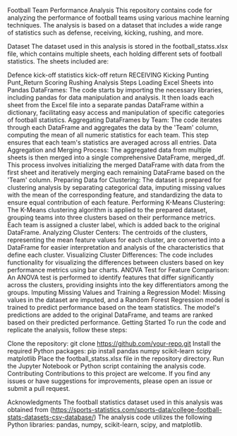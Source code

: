 Football Team Performance Analysis
This repository contains code for analyzing the performance of football teams using various machine learning techniques. The analysis is based on a dataset that includes a wide range of statistics such as defense, receiving, kicking, rushing, and more.

Dataset
The dataset used in this analysis is stored in the football_statss.xlsx file, which contains multiple sheets, each holding different sets of football statistics. The sheets included are:

Defence
kick-off statistics
kick-off return
RECEIVING
Kicking
Punting
Punt_Return
Scoring
Rushing
Analysis Steps
Loading Excel Sheets into Pandas DataFrames: The code starts by importing the necessary libraries, including pandas for data manipulation and analysis. It then loads each sheet from the Excel file into a separate pandas DataFrame within a dictionary, facilitating easy access and manipulation of specific categories of football statistics.
Aggregating DataFrames by Team: The code iterates through each DataFrame and aggregates the data by the 'Team' column, computing the mean of all numeric statistics for each team. This step ensures that each team's statistics are averaged across all entries.
Data Aggregation and Merging Process: The aggregated data from multiple sheets is then merged into a single comprehensive DataFrame, merged_df. This process involves initializing the merged DataFrame with data from the first sheet and iteratively merging each remaining DataFrame based on the 'Team' column.
Preparing Data for Clustering: The dataset is prepared for clustering analysis by separating categorical data, imputing missing values with the mean of the corresponding feature, and standardizing the data to ensure equal contribution of each feature.
Performing K-Means Clustering: The K-Means clustering algorithm is applied to the prepared dataset, grouping teams into three clusters based on their performance metrics. Each team is assigned a cluster label, which is added back to the original DataFrame.
Analyzing Cluster Centers: The centroids of the clusters, representing the mean feature values for each cluster, are converted into a DataFrame for easier interpretation and analysis of the characteristics that define each cluster.
Visualizing Cluster Differences: The code includes functionality for visualizing the differences between clusters based on key performance metrics using bar charts.
ANOVA Test for Feature Comparison: An ANOVA test is performed to identify features that differ significantly across the clusters, providing insights into the key differentiators among the groups.
Imputing Missing Values and Training a Regression Model: Missing values in the dataset are imputed, and a Random Forest Regression model is trained to predict performance based on the team statistics. The model's predictions are added to the original DataFrame, and teams are ranked based on their predicted performance.
Getting Started
To run the code and replicate the analysis, follow these steps:

Clone the repository: git clone https://github.com/your-repo.git
Install the required Python packages: pip install pandas numpy scikit-learn scipy matplotlib
Place the football_statss.xlsx file in the repository directory.
Run the Jupyter Notebook or Python script containing the analysis code.
Contributing
Contributions to this project are welcome. If you find any issues or have suggestions for improvements, please open an issue or submit a pull request.

Acknowledgments
The football statistics dataset used in this analysis was obtained from (https://sports-statistics.com/sports-data/college-football-stats-datasets-csv-database/)
The analysis code utilizes the following Python libraries: pandas, numpy, scikit-learn, scipy, and matplotlib.
